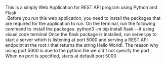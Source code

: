 This is a simply Web Application for REST API program using Python and Flask\
-Before you run this web application, you need to install the packages that are required for the application to run. On the terminal, run the following command to install the packages.
python3 -m pip install flask --if using visual code terminal
Once the flask package is installed, run server.py to start a server which is listening at port 5000 and serving a REST API endpoint at the root / that returns the string Hello World!.
The reason why using port 5000 is due to the python file we did't not specify the port , When no port is specified, starts at default port 5000
